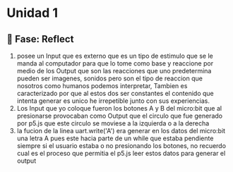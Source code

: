 # Unidad 1

## 🤔 Fase: Reflect
1. posee un Input que es externo que es un tipo de estimulo que se le manda al computador para que lo tome como base y reaccione por medio de los Output que son las reacciones que uno predetermina pueden ser imagenes, sonidos pero son el tipo de reaccion que nosotros como humanos podemos interpretar, Tambien es caracterizado por que al estos dos ser constantes el contenido que intenta generar es unico he irrepetible junto con sus experiencias.
2. Los Input que yo coloque fueron los botones A y B del micro:bit que al presionarse provocaban como Output que el circulo que fue generado por p5.js que este circulo se moviese a la izquierda o a la derecha
3. la fucion de la linea uart.write('A') era generar en los datos del micro:bit una letra A pues este hacia parte de un while que estaba pendiente siempre si el usuario estaba o no presionando los botones, no recuerdo cual es el proceso que permitia el p5.js leer estos datos para generar el output
